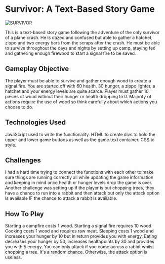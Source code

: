 # Survivor: A Text-Based Story Game 

![SURVIVOR](https://imgur.com/RRntfaS)

This is a text-based story game following the adventure of the only survivor of a plane crash. He is dazed and confused but able to gather a hatchet, zippo and two energy bars from the scraps after the crash. He must be able to survive throughout the days and nights by setting up camp, staying fed and gathering enough firewood to start a signal fire to be saved. 

## Gameplay Objective

The player must be able to survive and gather enough wood to create a signal fire. You are started off with 60 health, 30 hunger, a zippo lighter, a hatchet and your energy levels are quite scarce. Player must gather 10 pieces of wood without their hunger or health dropping to 0. Majority of actions require the use of wood so think carefully about which actions you choose to do.

## Technologies Used

JavaScript used to write the functionality. 
HTML to create divs to hold the upper and lower game buttons as well as the game text container.
CSS to style.

## Challenges 

I had a hard time trying to connect the functions with each other to make sure things are running correctly all while updating the game information and keeping in mind once health or hunger levels drop the game is over. Another challenge was setting up if the player is out chopping trees, they have a chance to run into a rabbit and then attack but only the attack option is available IF the chance to attack a rabbit is available.

## How To Play

Starting a campfire costs 1 wood.
Starting a signal fire requires 10 wood.
Cooking costs 1 wood and requires raw meat.
Sleeping costs 1 wood and increases your hunger by 10 but in return provides you with energy.
Eating decreases your hunger by 50, increases healthpoints by 30 and provides you with 5 energy.
You can only attack if you come across a rabbit whilst chopping a tree. It's a random chance. Otherwise, the attack option is useless.
